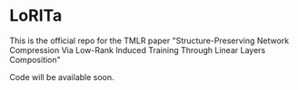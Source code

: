# LoRITa
This is the official repo for the TMLR paper "Structure-Preserving Network Compression Via Low-Rank Induced Training Through Linear Layers Composition"

Code will be available soon.

